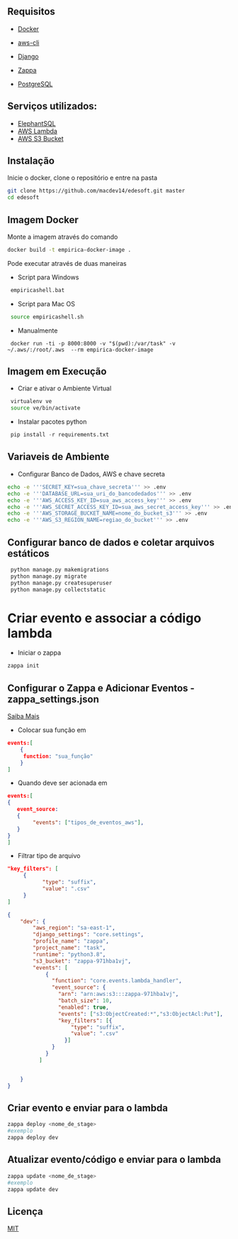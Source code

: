 ## Requisitos

- [Docker](https://www.docker.com)

- [aws-cli](https://docs.aws.amazon.com/cli/latest/userguide/getting-started-install.html)

- [Django](https://www.djangoproject.com)

- [Zappa](https://github.com/zappa/Zappa)

- [PostgreSQL](https://www.postgresql.org)

## Serviços utilizados:

- [ElephantSQL](https://www.elephantsql.com)
- [AWS Lambda](https://aws.amazon.com/pt/lambda/)
- [AWS S3 Bucket](https://aws.amazon.com/pt/s3/)

## Instalação

Inicie o docker, clone o repositório e entre na pasta

```bash
git clone https://github.com/macdev14/edesoft.git master
cd edesoft

```
## Imagem Docker

Monte a imagem através do comando
```bash
docker build -t empirica-docker-image . 
```
Pode executar através de duas maneiras

- Script para Windows


```bash
 empiricashell.bat
```
- Script para Mac OS
```bash
 source empiricashell.sh
```
- Manualmente
```docker
 docker run -ti -p 8000:8000 -v "$(pwd):/var/task" -v ~/.aws/:/root/.aws  --rm empirica-docker-image
```

## Imagem em Execução
 - Criar e ativar o Ambiente Virtual
```bash
 virtualenv ve
 source ve/bin/activate
```

- Instalar pacotes python
```python
 pip install -r requirements.txt
```




## Variaveis de Ambiente

- Configurar Banco de Dados, AWS e chave secreta 
```bash
echo -e '''SECRET_KEY=sua_chave_secreta''' >> .env
echo -e '''DATABASE_URL=sua_uri_do_bancodedados''' >> .env
echo -e '''AWS_ACCESS_KEY_ID=sua_aws_access_key''' >> .env
echo -e '''AWS_SECRET_ACCESS_KEY_ID=sua_aws_secret_access_key''' >> .env
echo -e '''AWS_STORAGE_BUCKET_NAME=nome_do_bucket_s3''' >> .env
echo -e '''AWS_S3_REGION_NAME=regiao_do_bucket''' >> .env
```

## Configurar banco de dados e coletar arquivos estáticos 
```python
 python manage.py makemigrations
 python manage.py migrate
 python manage.py createsuperuser
 python manage.py collectstatic
```


# Criar evento e associar  a código lambda
- Iniciar o zappa
```bash
zappa init

```



## Configurar o Zappa e Adicionar Eventos - zappa_settings.json
[Saiba Mais](https://github.com/zappa/Zappa#executing-in-response-to-aws-events)

- Colocar sua função em 
```json 
events:[
    { 
     function: "sua_função"
    }
]
```
- Quando deve ser acionada em 
```json 
events:[
{ 
   event_source:
   { 
        "events": ["tipos_de_eventos_aws"], 
   }
}
]
```

- Filtrar tipo de arquivo
```json
"key_filters": [
     { 
           "type": "suffix",
           "value": ".csv"
     }
]
```

```json
{
    "dev": {
        "aws_region": "sa-east-1",
        "django_settings": "core.settings",
        "profile_name": "zappa",
        "project_name": "task",
        "runtime": "python3.8",
        "s3_bucket": "zappa-971hba1vj",
        "events": [
            {
              "function": "core.events.lambda_handler",
              "event_source": {
                "arn": "arn:aws:s3:::zappa-971hba1vj",
                "batch_size": 10,
                "enabled": true,
                "events": ["s3:ObjectCreated:*","s3:ObjectAcl:Put"],
                "key_filters": [{ 
                    "type": "suffix",
                    "value": ".csv"
                  }]
              }
            }
          ]


    }
}

```

## Criar evento e enviar para o lambda

```bash
zappa deploy <nome_de_stage>
#exemplo
zappa deploy dev

```

## Atualizar evento/código e enviar para o lambda

```bash
zappa update <nome_de_stage>
#exemplo
zappa update dev
```



## Licença

[MIT](https://choosealicense.com/licenses/mit/)
